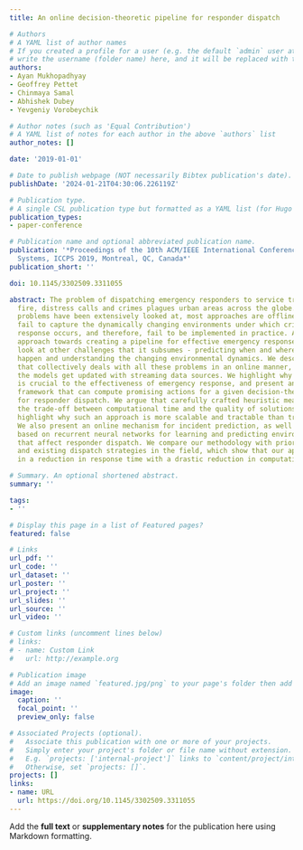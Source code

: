 ```yaml
---
title: An online decision-theoretic pipeline for responder dispatch

# Authors
# A YAML list of author names
# If you created a profile for a user (e.g. the default `admin` user at `content/authors/admin/`), 
# write the username (folder name) here, and it will be replaced with their full name and linked to their profile.
authors:
- Ayan Mukhopadhyay
- Geoffrey Pettet
- Chinmaya Samal
- Abhishek Dubey
- Yevgeniy Vorobeychik

# Author notes (such as 'Equal Contribution')
# A YAML list of notes for each author in the above `authors` list
author_notes: []

date: '2019-01-01'

# Date to publish webpage (NOT necessarily Bibtex publication's date).
publishDate: '2024-01-21T04:30:06.226119Z'

# Publication type.
# A single CSL publication type but formatted as a YAML list (for Hugo requirements).
publication_types:
- paper-conference

# Publication name and optional abbreviated publication name.
publication: '*Proceedings of the 10th ACM/IEEE International Conference on Cyber-Physical
  Systems, ICCPS 2019, Montreal, QC, Canada*'
publication_short: ''

doi: 10.1145/3302509.3311055

abstract: The problem of dispatching emergency responders to service traffic accidents,
  fire, distress calls and crimes plagues urban areas across the globe. While such
  problems have been extensively looked at, most approaches are offline. Such methodologies
  fail to capture the dynamically changing environments under which critical emergency
  response occurs, and therefore, fail to be implemented in practice. Any holistic
  approach towards creating a pipeline for effective emergency response must also
  look at other challenges that it subsumes - predicting when and where incidents
  happen and understanding the changing environmental dynamics. We describe a system
  that collectively deals with all these problems in an online manner, meaning that
  the models get updated with streaming data sources. We highlight why such an approach
  is crucial to the effectiveness of emergency response, and present an algorithmic
  framework that can compute promising actions for a given decision-theoretic model
  for responder dispatch. We argue that carefully crafted heuristic measures can balance
  the trade-off between computational time and the quality of solutions achieved and
  highlight why such an approach is more scalable and tractable than traditional approaches.
  We also present an online mechanism for incident prediction, as well as an approach
  based on recurrent neural networks for learning and predicting environmental features
  that affect responder dispatch. We compare our methodology with prior state-of-the-art
  and existing dispatch strategies in the field, which show that our approach results
  in a reduction in response time with a drastic reduction in computational time.

# Summary. An optional shortened abstract.
summary: ''

tags:
- ''

# Display this page in a list of Featured pages?
featured: false

# Links
url_pdf: ''
url_code: ''
url_dataset: ''
url_poster: ''
url_project: ''
url_slides: ''
url_source: ''
url_video: ''

# Custom links (uncomment lines below)
# links:
# - name: Custom Link
#   url: http://example.org

# Publication image
# Add an image named `featured.jpg/png` to your page's folder then add a caption below.
image:
  caption: ''
  focal_point: ''
  preview_only: false

# Associated Projects (optional).
#   Associate this publication with one or more of your projects.
#   Simply enter your project's folder or file name without extension.
#   E.g. `projects: ['internal-project']` links to `content/project/internal-project/index.md`.
#   Otherwise, set `projects: []`.
projects: []
links:
- name: URL
  url: https://doi.org/10.1145/3302509.3311055
---
```


Add the **full text** or **supplementary notes** for the publication here using Markdown formatting.
